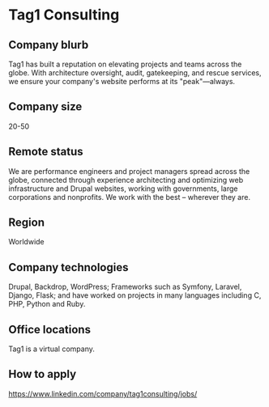 # Tag1 Consulting

## Company blurb

Tag1 has built a reputation on elevating projects and teams across the globe. With architecture oversight, audit, gatekeeping, and rescue services, we ensure your company's website performs at its "peak"—always.

## Company size

20-50

## Remote status

We are performance engineers and project managers spread across the globe, connected through experience architecting and optimizing web infrastructure and Drupal websites, working with governments, large corporations and nonprofits. We work with the best – wherever they are.

## Region

Worldwide

## Company technologies

Drupal, Backdrop, WordPress; Frameworks such as Symfony, Laravel, Django, Flask; and have worked on projects in many languages including C, PHP, Python and Ruby.

## Office locations

Tag1 is a virtual company.

## How to apply

https://www.linkedin.com/company/tag1consulting/jobs/
